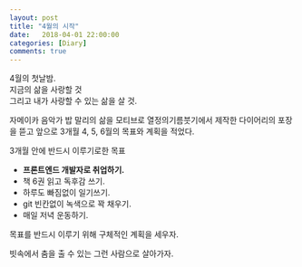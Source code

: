 ```yaml
---
layout: post
title: "4월의 시작"
date:   2018-04-01 22:00:00
categories: [Diary]
comments: true
---
```

4월의 첫날밤.  
지금의 삶을 사랑할 것  
그리고 내가 사랑할 수 있는 삶을 살 것.  
<!--more-->  
자메이카 음악가 밥 말리의 삶을 모티브로 열정의기름붓기에서 제작한 다이어리의 포장을 뜯고 앞으로 3개월 4, 5, 6월의 목표와 계획을 적었다.  

3개월 안에 반드시 이루기로한 목표  

- **프론트엔드 개발자로 취업하기.**  
- 책 6권 읽고 독후감 쓰기.  
- 하루도 빠짐없이 일기쓰기.  
- git 빈칸없이 녹색으로 꽉 채우기.  
- 매일 저녁 운동하기.  

목표를 반드시 이루기 위해 구체적인 계획을 세우자.  

빗속에서 춤을 출 수 있는 그런 사람으로 살아가자.  
